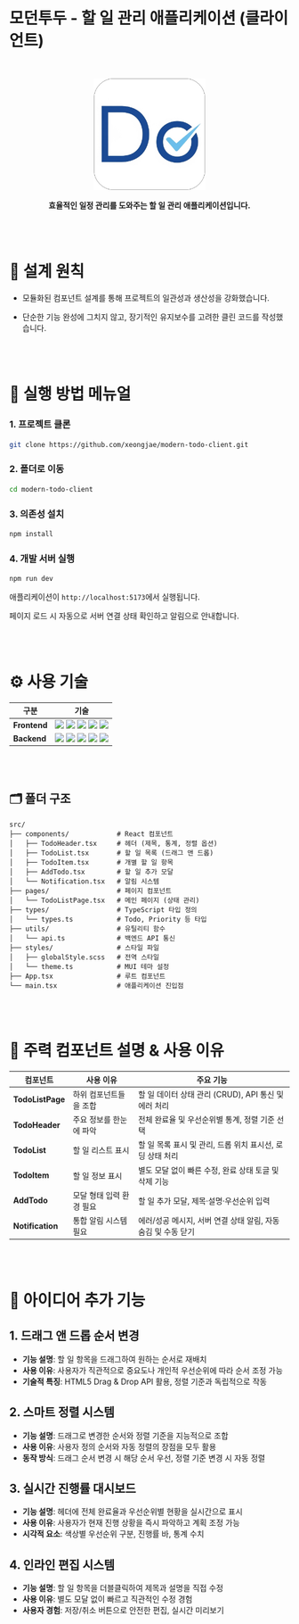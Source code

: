 
# 모던투두 - 할 일 관리 애플리케이션 (클라이언트)

<br />

<p align="center">
<img src="public/doFavicon.png" alt="로고" width="200"/>
</p>

<p align="center">
  <strong>
 효율적인 일정 관리를 도와주는 할 일 관리 애플리케이션입니다.
  </strong>
</p>

<br />
<br />

# 📌 설계 원칙

- 모듈화된 컴포넌트 설계를 통해 프로젝트의 일관성과 생산성을 강화했습니다.

- 단순한 기능 완성에 그치지 않고, 장기적인 유지보수를 고려한 클린 코드를 작성했습니다.

<br />
<br />

# 🚀 실행 방법 메뉴얼

### 1. 프로젝트 클론

```bash
git clone https://github.com/xeongjae/modern-todo-client.git
```

### 2. 폴더로 이동

```bash
cd modern-todo-client
```

### 3. 의존성 설치

```bash
npm install
```

### 4. 개발 서버 실행

```bash
npm run dev
```

애플리케이션이 `http://localhost:5173`에서 실행됩니다.

페이지 로드 시 자동으로 서버 연결 상태 확인하고 알림으로 안내합니다.

<br />
<br />


# ⚙️ 사용 기술

| 구분         | 기술                                                                                                                                                                                                                                                                                                                                                                                                                                                                                                                                                |
| ------------ | --------------------------------------------------------------------------------------------------------------------------------------------------------------------------------------------------------------------------------------------------------------------------------------------------------------------------------------------------------------------------------------------------------------------------------------------------------------------------------------------------------------------------------------------------- |
| **Frontend** | <img src="https://img.shields.io/badge/React-61DAFB?style=for-the-badge&logo=react&logoColor=black"> <img src="https://img.shields.io/badge/TypeScript-3178C6?style=for-the-badge&logo=typescript&logoColor=white"> <img src="https://img.shields.io/badge/Material_UI-0081CB?style=for-the-badge&logo=mui&logoColor=white"> <img src="https://img.shields.io/badge/Vite-646CFF?style=for-the-badge&logo=vite&logoColor=white"> <img src="https://img.shields.io/badge/Sass-CC6699?style=for-the-badge&logo=sass&logoColor=white">                  |
| **Backend**  | <img src="https://img.shields.io/badge/Node.js-339933?style=for-the-badge&logo=Node.js&logoColor=white"> <img src="https://img.shields.io/badge/Express-000000?style=for-the-badge&logo=express&logoColor=white"> <img src="https://img.shields.io/badge/Puppeteer-40B5A4?style=for-the-badge&logo=Puppeteer&logoColor=white"> <img src="https://img.shields.io/badge/Google_Gemini-4285F4?style=for-the-badge&logo=google&logoColor=white"> <img src="https://img.shields.io/badge/Render-46E3B7?style=for-the-badge&logo=render&logoColor=white"> |

<br />
<br />

## 🗂️ 폴더 구조

```
src/
├── components/            # React 컴포넌트
│   ├── TodoHeader.tsx     # 헤더 (제목, 통계, 정렬 옵션)
│   ├── TodoList.tsx       # 할 일 목록 (드래그 앤 드롭)
│   ├── TodoItem.tsx       # 개별 할 일 항목
│   ├── AddTodo.tsx        # 할 일 추가 모달
│   └── Notification.tsx   # 알림 시스템
├── pages/                 # 페이지 컴포넌트
│   └── TodoListPage.tsx   # 메인 페이지 (상태 관리)
├── types/                 # TypeScript 타입 정의
│   └── types.ts           # Todo, Priority 등 타입
├── utils/                 # 유틸리티 함수
│   └── api.ts             # 백엔드 API 통신
├── styles/                # 스타일 파일
│   ├── globalStyle.scss   # 전역 스타일
│   └── theme.ts           # MUI 테마 설정
├── App.tsx                # 루트 컴포넌트
└── main.tsx               # 애플리케이션 진입점
```

<br />
<br />

# 🤔 주력 컴포넌트 설명 & 사용 이유

| 컴포넌트       | 사용 이유                               | 주요 기능 |
|----------------|----------------------------------------|-----------|
| **TodoListPage** | 하위 컴포넌트들을 조합 | 할 일 데이터 상태 관리 (CRUD), API 통신 및 에러 처리 |
| **TodoHeader**   | 주요 정보를 한눈에 파악 | 전체 완료율 및 우선순위별 통계, 정렬 기준 선택 |
| **TodoList**     | 할 일 리스트 표시 | 할 일 목록 표시 및 관리, 드롭 위치 표시선, 로딩 상태 처리 |
| **TodoItem**     | 할 일 정보 표시 | 별도 모달 없이 빠른 수정, 완료 상태 토글 및 삭제 기능 |
| **AddTodo**      | 모달 형태 입력 환경 필요 | 할 일 추가 모달, 제목·설명·우선순위 입력 |
| **Notification** | 통합 알림 시스템 필요| 에러/성공 메시지, 서버 연결 상태 알림, 자동 숨김 및 수동 닫기 |

<br />
<br />

# 🤩 아이디어 추가 기능

## 1. 드래그 앤 드롭 순서 변경

- **기능 설명**: 할 일 항목을 드래그하여 원하는 순서로 재배치
- **사용 이유**: 사용자가 직관적으로 중요도나 개인적 우선순위에 따라 순서 조정 가능
- **기술적 특징**: HTML5 Drag & Drop API 활용, 정렬 기준과 독립적으로 작동

## 2. 스마트 정렬 시스템

- **기능 설명**: 드래그로 변경한 순서와 정렬 기준을 지능적으로 조합
- **사용 이유**: 사용자 정의 순서와 자동 정렬의 장점을 모두 활용
- **동작 방식**: 드래그 순서 변경 시 해당 순서 우선, 정렬 기준 변경 시 자동 정렬

## 3. 실시간 진행률 대시보드

- **기능 설명**: 헤더에 전체 완료율과 우선순위별 현황을 실시간으로 표시
- **사용 이유**: 사용자가 현재 진행 상황을 즉시 파악하고 계획 조정 가능
- **시각적 요소**: 색상별 우선순위 구분, 진행률 바, 통계 수치

## 4. 인라인 편집 시스템

- **기능 설명**: 할 일 항목을 더블클릭하여 제목과 설명을 직접 수정
- **사용 이유**: 별도 모달 없이 빠르고 직관적인 수정 경험
- **사용자 경험**: 저장/취소 버튼으로 안전한 편집, 실시간 미리보기

<br />
<br />
<br />
